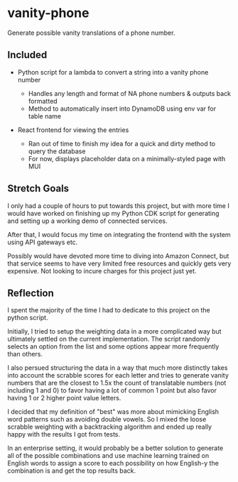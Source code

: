 # vanity-phone
Generate possible vanity translations of a phone number.

## Included
- Python script for a lambda to convert a string into a vanity phone number
    - Handles any length and format of NA phone numbers & outputs back formatted
    - Method to automatically insert into DynamoDB using env var for table name

- React frontend for viewing the entries
    - Ran out of time to finish my idea for a quick and dirty method to query the database
    - For now, displays placeholder data on a minimally-styled page with MUI

## Stretch Goals

I only had a couple of hours to put towards this project, but with more time I would have worked on finishing up my Python CDK script for generating and setting up a working demo of connected services.

After that, I would focus my time on integrating the frontend with the system using API gateways etc. 

Possibly would have devoted more time to diving into Amazon Connect, but that service seems to have very limited free resources and quickly gets very expensive. Not looking to incure charges for this project just yet.

## Reflection

I spent the majority of the time I had to dedicate to this project on the python script. 

Initially, I tried to setup the weighting data in a more complicated way but ultimately settled on the current implementation. The script randomly selects an option from the list and some options appear more frequently than others.

I also persued structuring the data in a way that much more distinctly takes into account the scrabble scores for each letter and tries to generate vanity numbers that are the closest to 1.5x the count of translatable numbers (not including 1 and 0) to favor having a lot of common 1 point but also favor having 1 or 2 higher point value letters.

I decided that my definition of "best" was more about mimicking English word patterns such as avoiding double vowels. So I mixed the loose scrabble weighting with a backtracking algorithm and ended up really happy with the results I got from tests.

In an enterprise setting, it would probably be a better solution to generate all of the possible combinations and use machine learning trained on English words to assign a score to each possibility on how English-y the combination is and get the top results back.
